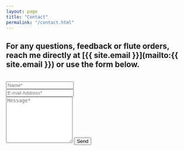 ```yaml
---
layout: page
title: "Contact"
permalink: "/contact.html"
---
```


## For any questions, feedback or flute orders, reach me directly at [{{ site.email }}](mailto:{{ site.email }}) or use the form below.
<br>

<form 
  action="https://formspree.io/f/xgeppwpj"
  method="POST"
>
<div class="form-group row">
<div class="col-md-6">
<input class="form-control" type="text" name="name" placeholder="Name*" required>
</div>
<div class="col-md-6">
<input class="form-control" type="email" name="_replyto" placeholder="E-mail Address*" required>
</div>
</div>
<textarea rows="8" class="form-control mb-3" name="message" placeholder="Message*" required></textarea>    
<input class="btn btn-success" type="submit" value="Send">
</form>

